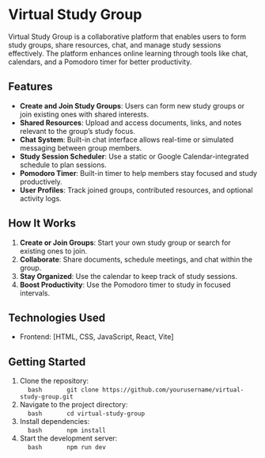 # Virtual Study Group

Virtual Study Group is a collaborative platform that enables users to form study groups, share resources, chat, and manage study sessions effectively. The platform enhances online learning through tools like chat, calendars, and a Pomodoro timer for better productivity.

## Features

- **Create and Join Study Groups**: Users can form new study groups or join existing ones with shared interests.  
- **Shared Resources**: Upload and access documents, links, and notes relevant to the group’s study focus.  
- **Chat System**: Built-in chat interface allows real-time or simulated messaging between group members.  
- **Study Session Scheduler**: Use a static or Google Calendar-integrated schedule to plan sessions.  
- **Pomodoro Timer**: Built-in timer to help members stay focused and study productively.  
- **User Profiles**: Track joined groups, contributed resources, and optional activity logs.  

## How It Works

1. **Create or Join Groups**: Start your own study group or search for existing ones to join.  
2. **Collaborate**: Share documents, schedule meetings, and chat within the group.  
3. **Stay Organized**: Use the calendar to keep track of study sessions.  
4. **Boost Productivity**: Use the Pomodoro timer to study in focused intervals.  

## Technologies Used

- Frontend: [HTML, CSS, JavaScript, React, Vite]  

## Getting Started

1. Clone the repository:  
    ```bash  
    git clone https://github.com/yourusername/virtual-study-group.git  
    ```  
2. Navigate to the project directory:  
    ```bash  
    cd virtual-study-group  
    ```  
3. Install dependencies:  
    ```bash  
    npm install  
    ```  
4. Start the development server:  
    ```bash  
    npm run dev  
    ```